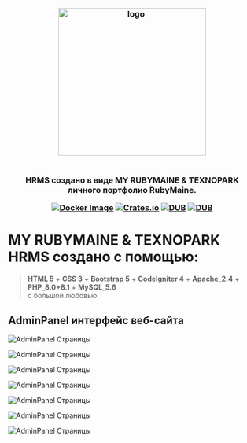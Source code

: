 <h3 align="center">
<br />
<img src="https://rubymaine.000webhostapp.com/rubymaine/rm.ruby-texnopark.hrms/ruby+texnopark+codeiniter.png" alt="logo" width="300" />
<br />
<br />
<br />
HRMS создано в виде MY RUBYMAINE & TEXNOPARK личного портфолио RubyMaine.

[![Docker Image](https://github.com/ciur/papermerge/actions/workflows/docker.yml/badge.svg)](https://github.com/ciur/papermerge/actions/workflows/docker.yml)
[![Crates.io](https://img.shields.io/crates/l/rustc-serialize.svg)](#)
[![DUB](https://img.shields.io/badge/Powered%20by-PHP-blue.svg)]()
[![DUB](https://img.shields.io/badge/version-8.0_8.1-green)]()
</h3>


# MY RUBYMAINE & TEXNOPARK HRMS создано с помощью:
> **HTML 5** + **CSS 3** + **Bootstrap 5** + **CodeIgniter 4** + **Apache_2.4** + **PHP_8.0+8.1** + **MySQL_5.6** <br /> с большой любовью.


## AdminPanel интерфейс веб-сайта
![AdminPanel Страницы](https://rubymaine.000webhostapp.com/rubymaine/rm.ruby-texnopark.hrms/BACK=END/01.jpg?raw=true)

![AdminPanel Страницы](https://rubymaine.000webhostapp.com/rubymaine/rm.ruby-texnopark.hrms/BACK=END/02.png?raw=true)

![AdminPanel Страницы](https://rubymaine.000webhostapp.com/rubymaine/rm.ruby-texnopark.hrms/BACK=END/03.jpg?raw=true)

![AdminPanel Страницы](https://rubymaine.000webhostapp.com/rubymaine/rm.ruby-texnopark.hrms/BACK=END/04.png?raw=true)

![AdminPanel Страницы](https://rubymaine.000webhostapp.com/rubymaine/rm.ruby-texnopark.hrms/BACK=END/05.png?raw=true)

![AdminPanel Страницы](https://rubymaine.000webhostapp.com/rubymaine/rm.ruby-texnopark.hrms/BACK=END/06.jpg?raw=true)

![AdminPanel Страницы](https://rubymaine.000webhostapp.com/rubymaine/rm.ruby-texnopark.hrms/BACK=END/07.jpg?raw=true)
